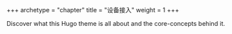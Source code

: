 +++
archetype = "chapter"
title = "设备接入"
weight = 1
+++

Discover what this Hugo theme is all about and the core-concepts behind it.
